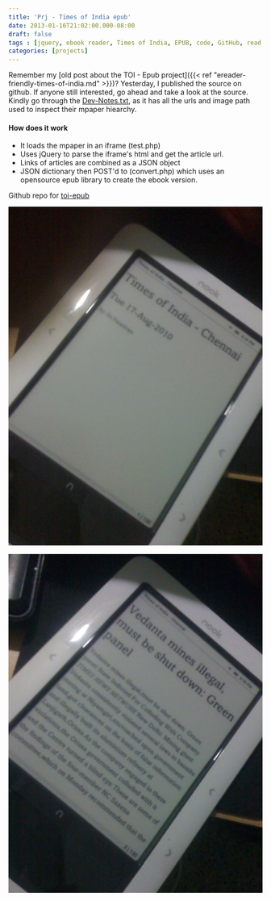 ```yaml
---
title: 'Prj - Times of India epub'
date: 2013-01-16T21:02:00.000-08:00
draft: false
tags : [jquery, ebook reader, Times of India, EPUB, code, GitHub, read it later, development, ereader, Ideavault, E-Daily]
categories: [projects]
---
```


  
Remember my [old post about the TOI - Epub project]({{< ref "ereader-friendly-times-of-india.md" >}})? Yesterday, I published the source on github. If anyone still interested, go ahead and take a look at the source. Kindly go through the [Dev-Notes.txt](https://github.com/palaniraja/toi-epub/blob/master/Dev-Notes.txt), as it has all the urls and image path used to inspect their mpaper hiearchy.  
  

#### How does it work

*   It loads the mpaper in an iframe (test.php)
*   Uses jQuery to parse the iframe's html and get the article url.
*   Links of articles are combined as a JSON object
*   JSON dictionary then POST'd to (convert.php) which uses an opensource epub library to create the ebook version.

Github repo for [toi-epub](https://github.com/palaniraja/toi-epub)  
  

![nook e-reader](/assets/IMG_0564.jpg)


![nook e-reader](/assets/IMG_0566.jpg)

